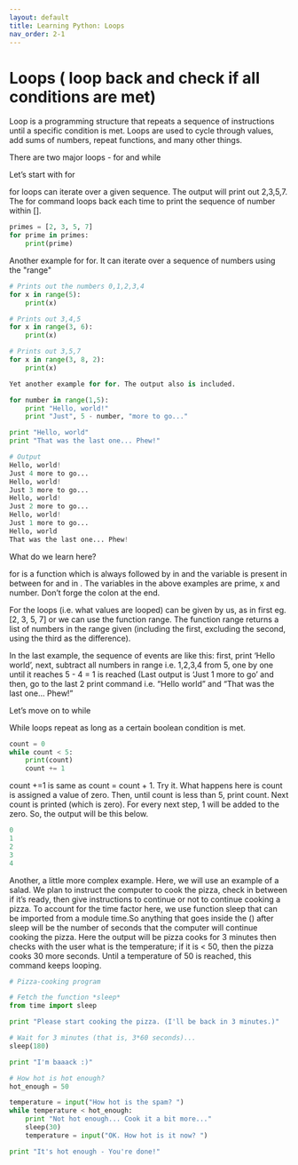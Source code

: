 ```yaml
---
layout: default
title: Learning Python: Loops
nav_order: 2-1
---
```


# Loops ( loop back and check if all conditions are met)

Loop is a programming structure that repeats a sequence of instructions until a specific condition is met. Loops are used to cycle through values, add sums of numbers, repeat functions, and many other things.

There are two major loops - for and while

Let’s start with for

for loops can iterate over a given sequence. The output will print out 2,3,5,7. The for command loops back each time to print the sequence of number within [].

```python
primes = [2, 3, 5, 7]
for prime in primes:
    print(prime)
```

Another example for for. It can iterate over a sequence of numbers using the "range"

```python
# Prints out the numbers 0,1,2,3,4
for x in range(5):
    print(x)

# Prints out 3,4,5
for x in range(3, 6):
    print(x)

# Prints out 3,5,7
for x in range(3, 8, 2):
    print(x)

Yet another example for for. The output also is included.

for number in range(1,5):
    print "Hello, world!"
    print "Just", 5 - number, "more to go..."

print "Hello, world"
print "That was the last one... Phew!"

# Output
Hello, world!
Just 4 more to go...
Hello, world!
Just 3 more to go...
Hello, world!
Just 2 more to go...
Hello, world!
Just 1 more to go...
Hello, world
That was the last one... Phew!
```

What do we learn here?

for  is a function which is always followed by  in  and the variable is present in between for and in . The variables in the above examples are prime, x and number. Don’t forge the colon at the end.

For the loops (i.e. what values are looped) can be given by us, as in first eg. [2, 3, 5, 7] or we can use the function range. The function range returns a list of numbers in the range given (including the first, excluding the second, using the third as the difference).

In the last example, the sequence of events are like this: first,  print  ‘Hello world’, next, subtract all numbers in range i.e. 1,2,3,4 from 5, one by one until it reaches 5 - 4 = 1 is reached (Last output is ‘Just 1 more to go’ and then, go to the last 2 print command i.e. “Hello world” and “That was the last one… Phew!”

Let’s move on to while

While loops repeat as long as a certain boolean condition is met.

```python
count = 0
while count < 5:
    print(count)
    count += 1 
```

count +=1 is same as count = count + 1. Try it. What happens here is count is assigned a value of zero. Then, until count is less than 5, print count. Next count is printed (which is zero). For every next step, 1 will be added to the zero. So, the output will be this below.

```python
0
1
2
3
4
```

Another, a little more complex example. Here, we will use an example of a salad. We plan to instruct the computer to cook the pizza, check in between if it’s ready, then give instructions to continue or not to continue cooking a pizza. To account for the time factor here, we use function sleep that can be imported from a module time.So anything that goes inside the () after sleep  will be the number of seconds that the computer will continue cooking the pizza. Here the output will be pizza cooks for 3 minutes then checks with the user what is the temperature; if it is < 50, then the pizza cooks 30 more seconds. Until a temperature of 50 is reached, this command keeps looping.

```python
# Pizza-cooking program

# Fetch the function *sleep*
from time import sleep

print "Please start cooking the pizza. (I'll be back in 3 minutes.)"

# Wait for 3 minutes (that is, 3*60 seconds)...
sleep(180)

print "I'm baaack :)"

# How hot is hot enough?
hot_enough = 50

temperature = input("How hot is the spam? ")
while temperature < hot_enough:
    print "Not hot enough... Cook it a bit more..."
    sleep(30)
    temperature = input("OK. How hot is it now? ")

print "It's hot enough - You're done!"
```

